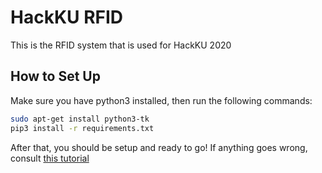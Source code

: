 # HackKU RFID

This is the RFID system that is used for HackKU 2020

## How to Set Up

Make sure you have python3 installed, then run the following commands:

```bash
sudo apt-get install python3-tk
pip3 install -r requirements.txt
```

After that, you should be setup and ready to go! If anything goes wrong, consult [this tutorial](https://pimylifeup.com/raspberry-pi-rfid-rc522/)